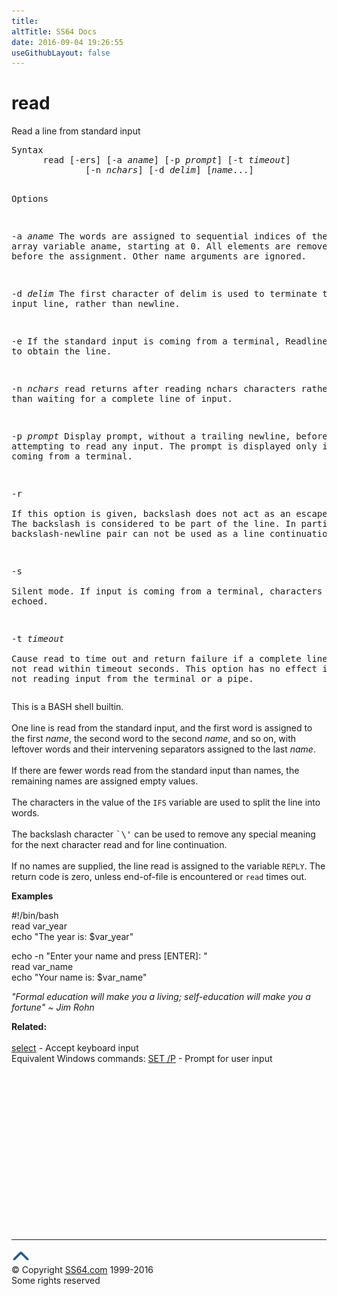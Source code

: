 ```yaml
---
title:
altTitle: SS64 Docs
date: 2016-09-04 19:26:55
useGithubLayout: false
---
```

<!-- #BeginLibraryItem "/Library/head_bash.lbi" --><!-- #EndLibraryItem --><h1>read</h1> 
<p><span class="body">Read a line from standard input</span></p>
<pre>Syntax
      read [-ers] [-a <var>aname</var>] [-p <var>prompt</var>] [-t <var>timeout</var>]
              [-n <var>nchars</var>] [-d <var>delim</var>] [<var>name</var>...]

Options

  -a <i>aname</i> 
    The words are assigned to sequential indices of the array variable aname, 
    starting at 0. All elements are removed from aname before the assignment. 
    Other name arguments are ignored.

  -d <i>delim</i> 
    The first character of delim is used to terminate the input line,
    rather than newline.

  -e 
    If the standard input is coming from a terminal, Readline is used
    to obtain the line.

  -n <i>nchars</i>
    read returns after reading nchars characters rather
    than waiting for a complete line of input.

  -p <i>prompt</i>
    Display prompt, without a trailing newline, before attempting
    to read any input. The prompt is displayed only if input is coming from a
    terminal.

  -r   
    If this option is given, backslash does not act as an escape character.
    The backslash is considered to be part of the line. In particular, a backslash-newline
    pair can not be used as a line continuation. 

  -s    
    Silent mode. If input is coming from a terminal, characters are not echoed.

  -t <i>timeout</i>   
    Cause read to time out and return failure if a complete line
    of input is not read within timeout seconds. This option has no
    effect if read is not reading input from the terminal or a pipe.</pre>
  

<p>This is a BASH shell builtin.<br>
  <br>
  One line is read from the standard input, and the first word is assigned to 
  the first <var>name</var>, the second word to the second <var>name</var>, and 
  so on, with leftover words and their intervening separators assigned to the 
  last <var>name</var>. <br>
  <br>
  If there are fewer words read from the standard input than names, the remaining 
  names are assigned empty values. <br>
  <br>
  The characters in the value of the <code>IFS</code> variable are used to split 
  the line into words. <br>
  <br>
  The backslash character <samp>`\'</samp> can be used to remove any special meaning 
  for the next character read and for line continuation. <br>
  <br>
  If no names are supplied, the line read is assigned to the variable <code>REPLY</code>. 
  The return code is zero, unless end-of-file is encountered or <code>read</code> 
  times out. </p>
<p><b>Examples</b></p>
<p>#!/bin/bash<br>
  read var_year <br>
  echo "The year is: $var_year"</p>
<p>echo -n "Enter your name and press [ENTER]: " <br>
  read var_name<br>
  echo "Your name is: $var_name"</p>
<p class="quote"><i>"Formal education will make you a living; self-education will make you a fortune" ~ Jim Rohn</i></p>
<p><b>Related:</b><br>
<br>
<a href="select.html">select</a> - Accept keyboard input<br>
Equivalent Windows commands: <a href="../nt/set.html">
SET /P</a> - Prompt for user input</p><!-- #BeginLibraryItem "/Library/foot_bash.lbi" --><p><script async="" src="//pagead2.googlesyndication.com/pagead/js/adsbygoogle.js"></script>
<!-- bash300 -->
<ins class="adsbygoogle" style="display:inline-block;width:300px;height:250px" data-ad-client="ca-pub-6140977852749469" data-ad-slot="4615356305"></ins>
<script>
(adsbygoogle = window.adsbygoogle || []).push({});
</script></p>
<hr>
<div id="bl" class="footer"><a href="#"><img src="../images/top.png" width="30" height="22" alt="Back to the Top"></a></div>
<div id="br" class="footer, tagline">© Copyright <a href="http://ss64.com/">SS64.com</a> 1999-2016<br>
Some rights reserved</div><!-- #EndLibraryItem -->

